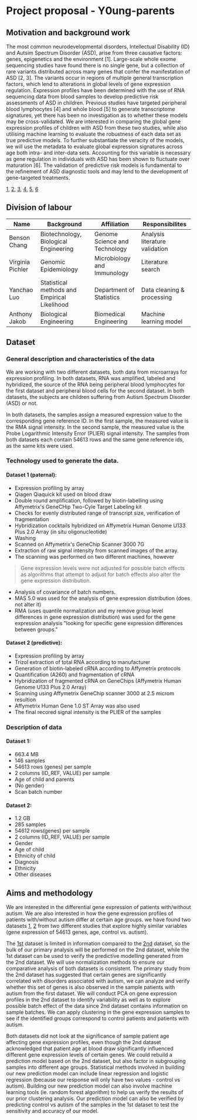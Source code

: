 # Project proposal - Y0ung-parents

## Motivation and background work

The most common neurodevelopmental disorders, Intellectual Disability (ID) and Autsim Spectrum Disorder (ASD), arise from three causative factors: genes, epigenetics and the environment [1]. Large-scale whole exome sequencing studies have found there is no single gene, but a collection of rare variants distributed across many genes that confer the manifestation of ASD [2, 3]. The variants occur in regions of multiple general transcription factors, which lend to alterations in global levels of gene expression regulation. Expression profiles have been determined with the use of RNA sequencing data from blood samples to develop predictive risk assessments of ASD in children.  Previous studies have targeted peripheral blood lymphocytes [4] and whole blood [5] to generate transcriptome signatures, yet there has been no investigation as to whether these models may be cross-validated.  We are interested in comparing the global gene expression profiles of children with ASD from these two studies, while also utilising machine learning to evaluate the robustness of each data set as true predictive models. To further substantiate the veracity of the models, we will use the metadata to evaluate global expression signatures across age both intra- and inter-data sets.  Accounting for this variable is necessary as gene regulation in individuals with ASD has been shown to fluctuate over maturation [6]. The validation of predictive risk models is fundamental to the refinement of ASD diagnostic tools and may lend to the development of gene-targeted treatments.

[1](https://www.ncbi.nlm.nih.gov/pmc/articles/PMC4185273/?_escaped_fragment_=po=0.241546), [2](https://www.ncbi.nlm.nih.gov/pmc/articles/PMC4185273/?_escaped_fragment_=po=0.241546#R5),  [3](https://www.ncbi.nlm.nih.gov/pmc/articles/PMC4185273/?_escaped_fragment_=po=0.241546#R116),  [4](https://www.ncbi.nlm.nih.gov/pmc/articles/PMC3040743/), [5](https://journals.plos.org/plosone/article?id=10.1371/journal.pone.0049475), [6](https://journals.plos.org/plosgenetics/article?id=10.1371/journal.pgen.1002592)


## Division of labour 

| Name | Background | Affiliation | Responsibilites | 
| ------------- | ------------- | ------------- | ------------- |
| Benson Chang | Biotechnology, Biological Engineering | Genome Science and Technology |  Analysis literature validation |
| Virginia Pichler |  Genomic Epidemiology| Microbiology and Immunology | Literature search |
| Yanchao Luo | Statistical methods and Empirical Likelihood | Department of Statistics | Data cleaning & processing | 
| Anthony Jakob | Biological Engineering | Biomedical Engineering | Machine learning model |

## Dataset

### General description and characteristics of the data

We are working with two different datasets, both data from microarrays for expression profiling.
In both datasets, RNA was amplified, labeled and hybridized, the source of the RNA being peripheral blood lymphocytes for the first dataset and peripheral blood cells for the second dataset.
In both datasets, the subjects are children suffering from Autism Spectrum Disorder (ASD) or not.

In both datasets, the samples assign a measured expression value to the corresponding gene reference ID.
In the first sample, the measured value is the RMA signal intensity.
In the second sample, the measured value is the Probe Logarithmic Intensity Error (PLIER) signal intensity.
The samples from both datasets each contain 54613 rows and the same gene reference ids, as the same kits were used.


### Technology used to generate the data.
#### Dataset 1 (paternal): 
- Expression profiling by array
- Qiagen Qiaquick kit used on blood draw
- Double round amplification, followed by biotin-labelling using Affymetrix's GeneCHip Two-Cyle Target Labeling kit
- Checks for evenly distributed range of transcript size, verification of fragmentation
- Hybridization cocktails hybridized on Affymetrix Human Genome U133 Plus 2.0 Array (in situ oligonucleotide)
 - Washing
 - Scanned on Affymetrix's GeneChip Scanner 3000 7G
- Extraction of raw signal intensity from scanned images of the array.
- The scanning was performed on two different machines, however 
> Gene expression levels were not adjusted for possible batch effects as algorithms that attempt to adjust for batch effects also alter the gene expression distribution.
- Analysis of covariance of batch numbers.
- MAS 5.0 was used for the analysis of gene expression distribution (does not alter it)
- RMA (uses quantile normalization and my remove group level differences in gene expression distribution) was used for the gene expression analysis "looking for specific gene expression differences between groups."


#### Dataset 2 (predictive):
- Expression profiling by array
- Trizol extraction of total RNA according to manufacturer
- Generation of biotin-labeled cRNA according to Affymetrix protocols
- Quantification (A260) and fragmentation of cRNA
- Hybridization of fragmented cRNA on GeneChips (Affymetrix Human Genome U133 Plus 2.0 Array)
- Scanning using Affymetrix GeneChip scanner 3000 at 2.5 microm resultion
- Affymetrix Human Gene 1.0 ST Array was also used
- The final recored signal intensity is the PLIER of the samples

### Description of data
#### Dataset 1:
- 663.4 MB
- 146 samples
- 54613 rows (genes) per sample
- 2 columns (ID_REF, VALUE) per sample
- Age of child and parents
- (No gender)
- Scan batch number

#### Dataset 2:
- 1.2 GB
- 285 samples
- 54612 rows(genes) per sample
- 2 columns (ID_REF, VALUE) per sample
- Gender
- Age of child
- Ethnicity of child
- Diagnosis
- Ethnicity
- Other diseases

## Aims and methodology

We are interested in the differential gene expression of patients with/without autism. We are also interested in how the gene expression profiles of patients with/without autism differ at certain age groups. we have found two datasets [1](https://www.ncbi.nlm.nih.gov/geo/query/acc.cgi?acc=GSE25507), [2](https://www.ncbi.nlm.nih.gov/geo/query/acc.cgi?acc=GSE18123) from two different studies that explore highly similar variables (gene expression of 54613 genes, age, control vs. autism).

The [1st](https://www.ncbi.nlm.nih.gov/geo/query/acc.cgi?acc=GSE25507) dataset is limited in information compared to the [2nd](https://www.ncbi.nlm.nih.gov/geo/query/acc.cgi?acc=GSE18123) dataset, so the bulk of our primary analysis will be performed on the 2nd dataset, while the 1st dataset can be used to verify the predictive modelling generated from the 2nd dataset. We will use normalization methods to ensure our comparative analysis of both datasets is consistent. The primary study from the 2nd dataset has suggested that certain genes are significantly correlated with disorders associated with autism, we can analyze and verify whether this set of genes is also observed in the sample patients with autism from the first dataset. We will conduct PCA on gene expression profiles in the 2nd dataset to identify variability as well as to explore possible batch effect of the data since 2nd dataset contains information on sample batches. We can apply clustering in the gene expression samples to see if the identified groups correspond to control patients and patients with autism.

Both datasets did not look at the significance of sample patient age affecting gene expression profiles, even though the 2nd dataset acknowledged that patient age at blood draw significantly influenced different gene expression levels of certain genes. We could rebuild a prediction model based on the 2nd dataset, but also factor in subgrouping samples into different age groups. Statistical methods involved in building our new prediction model can include linear regression and logistic regression (because our response will only have two values - control vs autism). Building our new prediction model can also involve machine learning tools (ie. random forest algorithm) to help us verify the results of our prior clustering analysis. Our prediction model can also be verified by predicting control vs autism of the samples in the 1st dataset to test the sensitivity and accuracy of our model.

